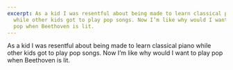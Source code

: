 ```yaml
---
excerpt: As a kid I was resentful about being made to learn classical piano
  while other kids got to play pop songs. Now I’m like why would I want to play
  pop when Beethoven is lit.
---
```

As a kid I was resentful about being made to learn classical piano while other kids got to play pop songs. Now I’m like why would I want to play pop when Beethoven is lit.